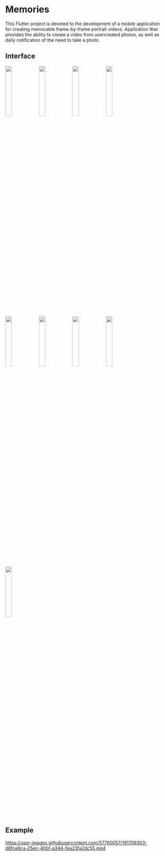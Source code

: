 # Memories

This Flutter project is devoted to the development of a mobile application for creating memorable frame-by-frame portrait videos. Application that provides the ability to create a video from usercreated photos, as well as daily notification of the need to take a photo.

## Interface

<img src="https://user-images.githubusercontent.com/57760057/191708647-b9773c9b-4969-4ee7-974d-fd7d42dfa616.jpg" width=20% height=20%>

<img src="https://user-images.githubusercontent.com/57760057/191708653-2abdb0d4-23cb-46ca-8072-6bcf6d0ec03c.jpg" width=20% height=20%>

<img src="https://user-images.githubusercontent.com/57760057/191708658-3328b578-44c9-40e0-986c-8bca7f6843b2.jpg" width=20% height=20%>

<img src="https://user-images.githubusercontent.com/57760057/191708663-d2305b4e-a49b-4954-8c44-b669d142c5ce.jpg" width=20% height=20%>

<img src="https://user-images.githubusercontent.com/57760057/191708668-cf3ab61a-99dd-4ecb-b31b-063cbf7f72e6.jpg" width=20% height=20%>

<img src="https://user-images.githubusercontent.com/57760057/191708679-ac8f2d06-61e6-46c8-beb6-4fcd1814751f.jpg" width=20% height=20%>

<img src="https://user-images.githubusercontent.com/57760057/191708681-1b9446fd-4ebe-42d6-9041-d8e2774d9a44.jpg" width=20% height=20%>

<img src="https://user-images.githubusercontent.com/57760057/191708685-2bd7276d-31cb-4d10-aef8-067e1c68ac10.jpg" width=20% height=20%>

<img src="https://user-images.githubusercontent.com/57760057/191708642-9db3837e-3eb6-45e2-b530-583684c694dd.jpg" width=20% height=20%>

## Example

https://user-images.githubusercontent.com/57760057/191709303-d6fce8ca-25ec-40bf-a344-fea23fa2dc55.mp4


